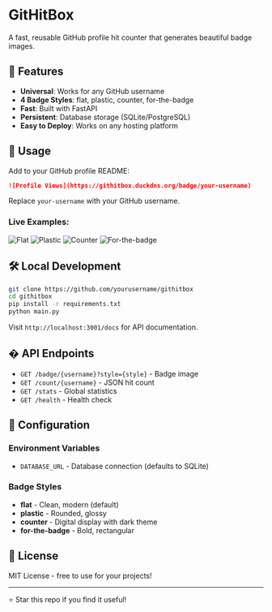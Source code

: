 # GitHitBox

A fast, reusable GitHub profile hit counter that generates beautiful badge images.

## 🚀 Features

- **Universal**: Works for any GitHub username
- **4 Badge Styles**: flat, plastic, counter, for-the-badge
- **Fast**: Built with FastAPI
- **Persistent**: Database storage (SQLite/PostgreSQL)
- **Easy to Deploy**: Works on any hosting platform

## 📖 Usage

Add to your GitHub profile README:

```markdown
![Profile Views](https://githitbox.duckdns.org/badge/your-username)
```

Replace `your-username` with your GitHub username.

### Live Examples:

![Flat](https://githitbox.duckdns.org/badge/octocat?v=1)
![Plastic](https://githitbox.duckdns.org/badge/octocat?style=plastic&v=1) 
![Counter](https://githitbox.duckdns.org/badge/octocat?style=counter&v=1)
![For-the-badge](https://githitbox.duckdns.org/badge/octocat?style=for-the-badge&v=1)

## 🛠️ Local Development

```bash
git clone https://github.com/yourusername/githitbox
cd githitbox
pip install -r requirements.txt
python main.py
```

Visit `http://localhost:3001/docs` for API documentation.

## � API Endpoints

- `GET /badge/{username}?style={style}` - Badge image
- `GET /count/{username}` - JSON hit count
- `GET /stats` - Global statistics
- `GET /health` - Health check

## 🔧 Configuration

### Environment Variables
- `DATABASE_URL` - Database connection (defaults to SQLite)

### Badge Styles
- **flat** - Clean, modern (default)
- **plastic** - Rounded, glossy
- **counter** - Digital display with dark theme
- **for-the-badge** - Bold, rectangular

## 📝 License

MIT License - free to use for your projects!

---

⭐ Star this repo if you find it useful!

